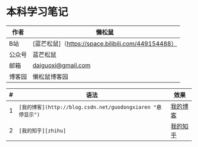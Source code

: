 # 本科学习笔记
|作者|懒松鼠|
|---|---
|B站|[蓝芒松鼠]（https://space.bilibili.com/449154488）
|公众号|蓝芒松鼠
|邮箱|daiguoxi@gmail.com
|博客园|懒松鼠博客园



|#|语法|效果|
|---|----|-----|
|1|`[我的博客](http://blog.csdn.net/guodongxiaren "悬停显示")`|[我的博客](http://blog.csdn.net/guodongxiaren "悬停显示")|
|2|`[我的知乎][zhihu] `|[我的知乎][zhihu] |



[zhihu]:https://www.zhihu.com/people/guodongxiaren "我的知乎，欢迎关注"
